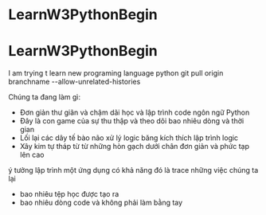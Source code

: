 # LearnW3PythonBegin
LearnW3PythonBegin
=======
I am trying t learn new programing language python 
git pull origin branchname --allow-unrelated-histories

Chúng ta đang làm gì:
- Đơn giản thư giãn và chậm dãi học và lập trình code ngôn ngữ Python
- Đây là con game của sự thu thập và theo dõi bao nhiêu dòng và thời gian
- Lối lại các dây tế bào não xử lý logic băng kích thích lập trình logic
- Xây kim tự tháp từ từ những hòn gạch dưới chân đơn giản và phức tạp lên cao

ý tưởng lập trình một ứng dụng có khả năng đó là trace những việc chúng ta lại 
- bao nhiêu tệp học được tạo ra
- bao nhiêu dòng code và không phải làm bằng tay 